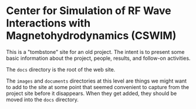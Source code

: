 # Center for Simulation of RF Wave Interactions with Magnetohydrodynamics (CSWIM)

This is a "tombstone" site for an old project.  The intent is to present some basic information about the project, people, results, and follow-on activities.

The ```docs``` directory is the root of the web site.

The ```images``` and ```documents``` directories at this level are things we might want to add to the site at some point that seemed convenient to capture from the project site before it disappears.  When they get added, they should be moved into the ```docs``` directory.
